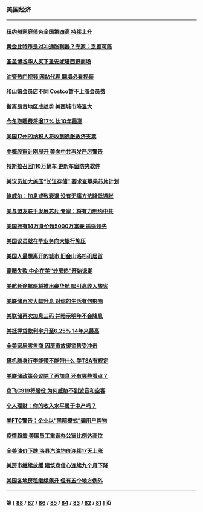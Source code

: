 ### 美国经济
---
#### [纽约州家庭债务全国第四高 持续上升](../../pages/ncid1078158/n13831704.md?09242045) 
#### [黄金比特币是对冲通胀利器？专家：乏善可陈](../../pages/ncid1078158/n13831604.md?09242045) 
#### [圣盖博谷华人买下圣安妮塔西野商场](../../pages/ncid1078158/n13831665.md?09242045) 
#### [油管热门视频 网站代理 翻墙必看视频](http://209.222.30.114:81/youtube.html?09242045)
#### [和山姆会员店不同 Costco暂不上涨会员费](../../pages/ncid1078158/n13831474.md?09242045) 
#### [搬离昂贵地区成趋势 美西城市降温大](../../pages/ncid1078158/n13831038.md?09242045) 
#### [今冬取暖费将增17% 达10年最高](../../pages/ncid1078158/n13830993.md?09242045) 
#### [美国17州的纳税人将收到通胀救济支票](../../pages/ncid1078158/n13830953.md?09242045) 
#### [中概股审计刚展开 美向中共再发严厉警告](../../pages/ncid1078158/n13830807.md?09242045) 
#### [特斯拉召回110万辆车 更新车窗防夹软件](../../pages/ncid1078158/n13830697.md?09242045) 
#### [美议员加大施压“长江存储” 要求查苹果芯片计划](../../pages/ncid1078158/n13830569.md?09242045) 
#### [鲍威尔：加息或致衰退 没有无痛方法降低通胀](../../pages/ncid1078158/n13830565.md?09242045) 
#### [美与盟友联手发展芯片 专家：将有力制约中共](../../pages/ncid1078158/n13830450.md?09242045) 
#### [美国拥有14万身价超5000万富豪 遥遥领先](../../pages/ncid1078158/n13830515.md?09242045) 
#### [美国议员就在华业务向大银行施压](../../pages/ncid1078158/n13830452.md?09242045) 
#### [美国人最想离开的城市 旧金山洛杉矶居首](../../pages/ncid1078158/n13830091.md?09242045) 
#### [豪赌失败 中企在美“炒房热”开始退潮](../../pages/ncid1078158/n13829886.md?09242045) 
#### [美航长途航班将推出豪华舱 吸引高收入旅客](../../pages/ncid1078158/n13829885.md?09242045) 
#### [美联储再次大幅升息 对你的生活有何影响](../../pages/ncid1078158/n13829901.md?09242045) 
#### [美联储再次加息三码 并暗示明年不会降息](../../pages/ncid1078158/n13829849.md?09242045) 
#### [美抵押贷款利率升至6.25% 14年来最高](../../pages/ncid1078158/n13829753.md?09242045) 
#### [全美家居零售商 因房市放缓销售受冲击](../../pages/ncid1078158/n13829392.md?09242045) 
#### [搭机随身行李能带不能带什么 美TSA有规定](../../pages/ncid1078158/n13829221.md?09242045) 
#### [美联储政策会议除了再加息 还有哪些看点？](../../pages/ncid1078158/n13829225.md?09242045) 
#### [商飞C919将服役 为何威胁不到波音和空客](../../pages/ncid1078158/n13829235.md?09242045) 
#### [个人理财：你的收入水平属于中产吗？](../../pages/ncid1078158/n13828955.md?09242045) 
#### [美FTC警告：企业以“黑暗模式”骗用户购物](../../pages/ncid1078158/n13828597.md?09242045) 
#### [疫情趋缓 美国员工重返办公室比例达高位](../../pages/ncid1078158/n13828548.md?09242045) 
#### [全美油价下跌 洛县汽油均价连续17天上涨](../../pages/ncid1078158/n13828585.md?09242045) 
#### [美房市继续放缓 建筑商信心连续九个月下降](../../pages/ncid1078158/n13828456.md?09242045) 
#### [美国各地房租继续飙升 但有五个地方例外](../../pages/ncid1078158/n13828487.md?09242045) 

---
#### 第 [ [88](./88.md?09242045) / [87](./87.md?09242045) / [86](./86.md?09242045) / [85](./85.md?09242045) / [84](./84.md?09242045) / [83](./83.md?09242045) / [82](./82.md?09242045) / [81](./81.md?09242045) ] 页
